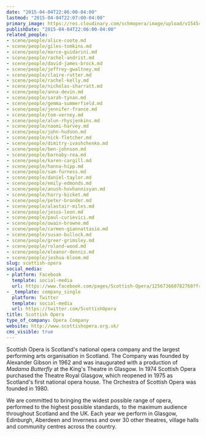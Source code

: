 ```yaml
---
date: "2015-04-04T22:06:00-04:00"
lastmod: "2015-04-04T22:07:00-04:00"
primary_image: https://res.cloudinary.com/schmopera/image/upload/v1545409169/media/webhook-uploads/1428199670356/scottish-opera-logo.jpg.jpg
publishDate: "2015-04-04T22:06:00-04:00"
related_people:
- scene/people/alice-coote.md
- scene/people/giles-tomkins.md
- scene/people/marco-guidarini.md
- scene/people/rachel-andrist.md
- scene/people/david-james-brock.md
- scene/people/jeffrey-gwaltney.md
- scene/people/claire-rutter.md
- scene/people/rachel-kelly.md
- scene/people/nicholas-sharratt.md
- scene/people/anna-devin.md
- scene/people/sarah-tynan.md
- scene/people/gemma-summerfield.md
- scene/people/jennifer-france.md
- scene/people/tom-verney.md
- scene/people/alun-rhysjenkins.md
- scene/people/naomi-harvey.md
- scene/people/john-hudson.md
- scene/people/nick-fletcher.md
- scene/people/dimitry-ivashchenko.md
- scene/people/ben-johnson.md
- scene/people/barnaby-rea.md
- scene/people/karen-cargill.md
- scene/people/hanna-hipp.md
- scene/people/sam-furness.md
- scene/people/daniel-taylor.md
- scene/people/emily-edmonds.md
- scene/people/anush-hovhannisyan.md
- scene/people/harry-bicket.md
- scene/people/peter-bronder.md
- scene/people/alastair-miles.md
- scene/people/jesus-leon.md
- scene/people/paul-curievici.md
- scene/people/owain-browne.md
- scene/people/carmen-giannattasio.md
- scene/people/susan-bullock.md
- scene/people/greer-grimsley.md
- scene/people/roland-wood.md
- scene/people/eleanor-dennis.md
- scene/people/joshua-bloom.md
slug: scottish-opera
social_media:
- platform: Facebook
  template: social-media
  url: https://www.facebook.com/pages/Scottish-Opera/125673660782760?fref=ts
- _template: company_single
  platform: Twitter
  template: social-media
  url: https://twitter.com/ScottishOpera
title: Scottish Opera
type_of_company: Opera Company
website: http://www.scottishopera.org.uk/
cms_visible: true
---
```


<p>
	Scottish Opera is Scotland's national opera company and the largest performing arts organisation in Scotland. The Company was founded by Alexander Gibson in 1962 and was inaugurated with a production of <em>Madama Butterfly</em> at the King's Theatre in Glasgow. In 1974 Scottish Opera purchased the Theatre Royal Glasgow, which reopened in 1975 as Scotland's first national opera house. The Orchestra of Scottish Opera was founded in 1980.
</p>
<p>
	We are committed to bringing the widest possible range of opera, performed to the highest possible standards, to the maximum audience throughout Scotland and the UK. Each year we perform in Glasgow, Edinburgh, Aberdeen and Inverness and over 30 other theatres, village halls and community centres across the country.
</p>
